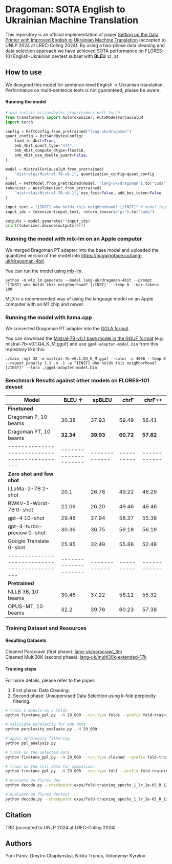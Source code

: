 # Dragoman: SOTA English to Ukrainian Machine Translation

This repository is an official implementation of paper [Setting up the Data Printer with Improved English to Ukrainian Machine Translation](https://arxiv.org/abs/2404.15196) (accepted to UNLP 2024 at LREC-Coling 2024).
By using a two-phase data cleaning and data selection approach we have achieved SOTA performance on FLORES-101 English-Ukrainian devtest subset with **BLEU** `32.34`.


## How to use

We designed this model for sentence-level English -> Ukrainian translation.
Performance on multi-sentence texts is not guaranteed, please be aware.


#### Running the model


```python
# pip install bitsandbytes transformers peft torch
from transformers import AutoTokenizer, AutoModelForCausalLM
import torch

config = PeftConfig.from_pretrained("lang-uk/dragoman")
quant_config = BitsAndBytesConfig(
    load_in_4bit=True,
    bnb_4bit_quant_type="nf4",
    bnb_4bit_compute_dtype=float16,
    bnb_4bit_use_double_quant=False,
)

model = MistralForCausalLM.from_pretrained(
    "mistralai/Mistral-7B-v0.1", quantization_config=quant_config
)
model = PeftModel.from_pretrained(model, "lang-uk/dragoman").to("cuda")
tokenizer = AutoTokenizer.from_pretrained(
    "mistralai/Mistral-7B-v0.1", use_fast=False, add_bos_token=False
)

input_text = "[INST] who holds this neighborhood? [/INST]" # model input should adhere to this format
input_ids = tokenizer(input_text, return_tensors="pt").to("cuda")

outputs = model.generate(**input_ids)
print(tokenizer.decode(outputs[0]))
```

### Running the model with mlx-lm on an Apple computer


We merged Dragoman PT adapter into the base model and uploaded the quantized version of the model into https://huggingface.co/lang-uk/dragoman-4bit.

You can run the model using [mlx-lm](https://pypi.org/project/mlx-lm/).


```
python -m mlx_lm.generate --model lang-uk/dragoman-4bit --prompt '[INST] who holds this neighborhood? [/INST]' --temp 0 --max-tokens 100
```

MLX is a recommended way of using the language model on an Apple computer with an M1 chip and newer.


### Running the model with llama.cpp

We converted Dragoman PT adapter into the [GGLA format](https://huggingface.co/lang-uk/dragoman/blob/main/ggml-adapter-model.bin).

You can download the [Mistral-7B-v0.1 base model in the GGUF format](https://huggingface.co/TheBloke/Mistral-7B-v0.1-GGUF) (e.g. mistral-7b-v0.1.Q4_K_M.gguf)
and use `ggml-adapter-model.bin` from this repository like this:

```
./main -ngl 32 -m mistral-7b-v0.1.Q4_K_M.gguf --color -c 4096 --temp 0 --repeat_penalty 1.1 -n -1 -p "[INST] who holds this neighborhood? [/INST]" --lora ./ggml-adapter-model.bin
```

### Benchmark Results against other models on FLORES-101 devset


| **Model**                                   | **BLEU** $\uparrow$ | **spBLEU** | **chrF** | **chrF++** |
|---------------------------------------------|---------------------|-------------|----------|------------|
| **Finetuned**                               |                     |             |          |            |
| Dragoman P, 10 beams                        | 30.38               | 37.93       | 59.49    | 56.41      |
| Dragoman PT, 10 beams                       | **32.34**           | **39.93**   | **60.72**| **57.82**  |
|---------------------------------------------|---------------------|-------------|----------|------------|
| **Zero shot and few shot**                  |                     |             |          |            |
| LLaMa-2-7B 2-shot                           | 20.1                | 26.78       | 49.22    | 46.29      |
| RWKV-5-World-7B 0-shot                      | 21.06               | 26.20       | 49.46    | 46.46      |
| gpt-4 10-shot                               | 29.48               | 37.94       | 58.37    | 55.38      |
| gpt-4-turbo-preview 0-shot                  | 30.36               | 36.75       | 59.18    | 56.19      |
| Google Translate 0-shot                     | 25.85               | 32.49       | 55.88    | 52.48      |
|---------------------------------------------|---------------------|-------------|----------|------------|
| **Pretrained**                              |                     |             |          |            |
| NLLB 3B, 10 beams                           | 30.46               | 37.22       | 58.11    | 55.32      |
| OPUS-MT, 10 beams                           | 32.2                | 39.76       | 60.23    | 57.38      |


### Training Dataset and Resources

#### Resulting Datasets
Cleaned Paracrawl (first phase): [lang-uk/paracrawl_3m](https://huggingface.co/datasets/lang-uk/paracrawl_3m)  
Cleaned Multi30K (second phase): [lang-uk/multi30k-extended-17k](https://huggingface.co/datasets/lang-uk/multi30k-extended-17k)


#### Training steps

For more details, please refer to the paper.

1. First phase: Data Cleaning.
2. Second phase: Unsupervised Data Selection using k-fold perplexity filtering.
```bash
# train 5 models on 5 folds
python finetune_ppl.py --N 29_000 --run_type folds --prefix fold-training --lora_checkpoint exps/dragoman-p --lr 2e-5

# calculate perplexity for OOB data
python perplexity_evaluate.py --N 29_000 

# apply perplexity filtering
python ppl_analysis.py

# train on the selected data
python finetune_ppl.py --N 29_000 --run_type cleaned --prefix fold-training --lora_checkpoint exps/dragoman-p --lr 2e-5

# train on the full data for compatison
python finetune_ppl.py --N 29_000 --run_type full --prefix fold-training --lora_checkpoint exps/dragoman-p --lr 2e-5

# evaluate on flores dev
python decode.py --checkpoint exps/fold-training_epochs_1_lr_2e-05_R_128_ALPH_256_N_29000_full --subset dev

# evaluate on flores devtest
python decode.py --checkpoint exps/fold-training_epochs_1_lr_2e-05_R_128_ALPH_256_N_29000_full --subset devtest

```

## Citation

TBD (accepted to UNLP 2024 at LREC-Coling 2024)


## Authors

Yurii Paniv, Dmytro Chaplynskyi, Nikita Trynus, Volodymyr Kyrylov 